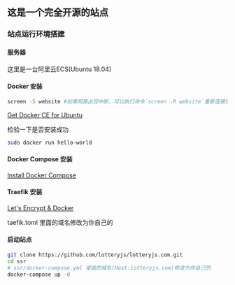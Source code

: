 ## 这是一个完全开源的站点 

### 站点运行环境搭建

#### 服务器
  
  这里是一台阿里云ECS(Ubuntu 18.04)

#### Docker 安装

  ```sh
  screen -S website #如果网路出现中断，可以执行命令`screen -R website`重新连接安装窗口
  ```

  [Get Docker CE for Ubuntu](https://docs.docker.com/install/linux/docker-ce/ubuntu/)

  检验一下是否安装成功
  ```sh
  sudo docker run hello-world
  ```

#### Docker Compose 安装

  [Install Docker Compose](https://docs.docker.com/compose/install/)

#### Traefik 安装

  [Let's Encrypt & Docker](https://docs.traefik.io/user-guide/docker-and-lets-encrypt/)

  taefik.toml 里面的域名修改为你自己的

#### 启动站点

  ```sh
  git clone https://github.com/lotteryjs/lotteryjs.com.git
  cd ssr
  # ssr/docker-compose.yml 里面的域名(Host:lotteryjs.com)修改为你自己的
  docker-compose up -d
  ```